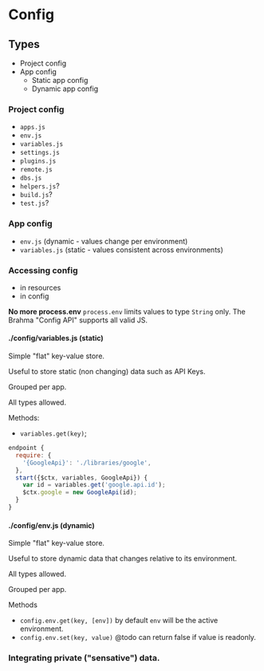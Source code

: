# Config

## Types
- Project config
- App config
  - Static app config
  - Dynamic app config

### Project config
- `apps.js`
- `env.js`
- `variables.js`
- `settings.js`
- `plugins.js`
- `remote.js`
- `dbs.js`
- `helpers.js`?
- `build.js`?
- `test.js`?

### App config
- `env.js` (dynamic - values change per environment)
- `variables.js` (static - values consistent across environments)

### Accessing config

- in resources
- in config


**No more process.env**
`process.env` limits values to type `String` only. The Brahma "Config API" supports all valid JS.

#### ./config/variables.js (static)

Simple "flat" key-value store.

Useful to store static (non changing) data such as API Keys.

Grouped per app.

All types allowed.

Methods:
- `variables.get(key)`;

```javascript
endpoint {
  require: {
    '{GoogleApi}': './libraries/google',
  },
  start({$ctx, variables, GoogleApi}) {
    var id = variables.get('google.api.id');
    $ctx.google = new GoogleApi(id);
  }
}
```

#### ./config/env.js (dynamic)

Simple "flat" key-value store.

Useful to store dynamic data that changes relative to its environment.

All types allowed.

Grouped per app.

Methods
- `config.env.get(key, [env])` by default `env` will be the active environment.
- `config.env.set(key, value)` @todo can return false if value is readonly.

### Integrating private ("sensative") data.
